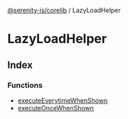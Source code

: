 [@serenity-is/corelib](../../README.md) / LazyLoadHelper

# LazyLoadHelper

## Index

### Functions

- [executeEverytimeWhenShown](functions/executeEverytimeWhenShown.md)
- [executeOnceWhenShown](functions/executeOnceWhenShown.md)
